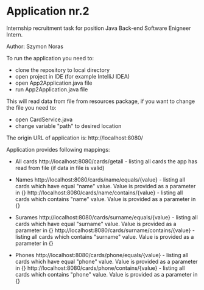 # Application nr.2
Internship recruitment task for position Java Back-end Software Enigneer Intern.

Author: Szymon Noras

To run the application you need to:
- clone the repository to local directory
- open project in IDE (for example IntelliJ IDEA)
- open App2Application.java file
- run App2Application.java file

This will read data from file from resources package, if you want to change the file you need to:
- open CardService.java
- change variable "path" to desired location

The origin URL of application is:
http://localhost:8080/

Application provides following mappings:
- All cards
http://localhost:8080/cards/getall - listing all cards the app has read from file (if data in file is valid)

- Names
http://localhost:8080/cards/name/equals/{value} - listing all cards which have equal "name" value. Value is provided as a parameter in {}
http://localhost:8080/cards/name/contains/{value} - listing all cards which contains "name" value. Value is provided as a parameter in {}

- Surames
http://localhost:8080/cards/surname/equals/{value} - listing all cards which have equal "surname" value. Value is provided as a parameter in {}
http://localhost:8080/cards/surname/contains/{value} - listing all cards which contains "surname" value. Value is provided as a parameter in {}

- Phones
http://localhost:8080/cards/phone/equals/{value} - listing all cards which have equal "phone" value. Value is provided as a parameter in {}
http://localhost:8080/cards/phone/contains/{value} - listing all cards which contains "phone" value. Value is provided as a parameter in {}
